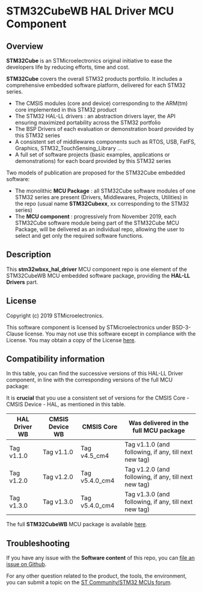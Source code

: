 # STM32CubeWB HAL Driver MCU Component

## Overview

**STM32Cube** is an STMicroelectronics original initiative to ease the developers life by reducing efforts, time and cost.

**STM32Cube** covers the overall STM32 products portfolio. It includes a comprehensive embedded software platform, delivered for each STM32 series.
   * The CMSIS modules (core and device) corresponding to the ARM(tm) core implemented in this STM32 product
   * The STM32 HAL-LL drivers : an abstraction drivers layer, the API ensuring maximized portability across the STM32 portfolio
   * The BSP Drivers of each evaluation or demonstration board provided by this STM32 series
   * A consistent set of middlewares components such as RTOS, USB, FatFS, Graphics, STM32_TouchSensing_Library ...
   * A full set of software projects (basic examples, applications or demonstrations) for each board provided by this STM32 series

Two models of publication are proposed for the STM32Cube embedded software:
   * The monolithic **MCU Package** : all STM32Cube software modules of one STM32 series are present (Drivers, Middlewares, Projects, Utilities) in the repo (usual name **STM32Cubexx**, xx corresponding to the STM32 series)
   * The **MCU component** : progressively from November 2019, each STM32Cube software module being part of the STM32Cube MCU Package, will be delivered as an individual repo, allowing the user to select and get only the required software functions.

## Description

This **stm32wbxx_hal_driver** MCU component repo is one element of the STM32CubeWB MCU embedded software package, providing the **HAL-LL Drivers** part.

## License

Copyright (c) 2019 STMicroelectronics.

This software component is licensed by STMicroelectronics under BSD-3-Clause license. You may not use this software except in compliance with the License. 
You may obtain a copy of the License [here](https://opensource.org/licenses/BSD-3-Clause).

## Compatibility information

In this table, you can find the successive versions of this HAL-LL Driver component, in line with the corresponding versions of the full MCU package:

It is **crucial** that you use a consistent set of versions for the CMSIS Core - CMSIS Device - HAL, as mentioned in this table.

HAL Driver WB | CMSIS Device WB | CMSIS Core | Was delivered in the full MCU package
------------- | --------------- | ---------- | -------------------------------------
Tag v1.1.0 | Tag v1.1.0 | Tag v4.5_cm4 | Tag v1.1.0 (and following, if any, till next new tag)
Tag v1.2.0 | Tag v1.2.0 | Tag v5.4.0_cm4 | Tag v1.2.0 (and following, if any, till next new tag)
Tag v1.3.0 | Tag v1.3.0 | Tag v5.4.0_cm4 | Tag v1.3.0 (and following, if any, till next new tag)

The full **STM32CubeWB** MCU package is available [here](https://github.com/STMicroelectronics/STM32CubeWB).

## Troubleshooting

If you have any issue with the **Software content** of this repo, you can [file an issue on Github](https://github.com/STMicroelectronics/stm32wbxx_hal_driver/issues/new/choose).

For any other question related to the product, the tools, the environment, you can submit a topic on the [ST Community/STM32 MCUs forum](https://community.st.com/s/group/0F90X000000AXsASAW/stm32-mcus).
